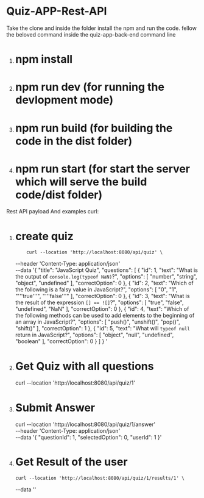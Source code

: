 ﻿# Quiz-APP-Rest-API

Take the clone and inside the folder install the npm and run the code.
fellow the beloved command inside the quiz-app-back-end command line

1. # npm install
2. # npm run dev (for running the devlopment mode)
3. # npm run build (for building the code in the dist folder)
4. # npm run start (for start the server which will serve the build code/dist folder)

Rest API payload And examples curl:

1.  # create quiz
            curl --location 'http://localhost:8080/api/quiz' \
    --header 'Content-Type: application/json' \
    --data '{
    "title": "JavaScript Quiz",
    "questions": [
    {
    "id": 1,
    "text": "What is the output of `console.log(typeof NaN)`?",
    "options": [
    "number",
    "string",
    "object",
    "undefined"
    ],
    "correctOption": 0
    },
    {
    "id": 2,
    "text": "Which of the following is a falsy value in JavaScript?",
    "options": [
    "0",
    "1",
    "'\''true'\''",
    "'\''false'\''"
    ],
    "correctOption": 0
    },
    {
    "id": 3,
    "text": "What is the result of the expression `[] == ![]`?",
    "options": [
    "true",
    "false",
    "undefined",
    "NaN"
    ],
    "correctOption": 0
    },
    {
    "id": 4,
    "text": "Which of the following methods can be used to add elements to the beginning of an array in JavaScript?",
    "options": [
    "push()",
    "unshift()",
    "pop()",
    "shift()"
    ],
    "correctOption": 1
    },
    {
    "id": 5,
    "text": "What will `typeof null` return in JavaScript?",
    "options": [
    "object",
    "null",
    "undefined",
    "boolean"
    ],
    "correctOption": 0
    }
    ]
    }
    '
2.  # Get Quiz with all questions
    curl --location 'http://localhost:8080/api/quiz/1'
3.  # Submit Answer
    curl --location 'http://localhost:8080/api/quiz/1/answer' \
     --header 'Content-Type: application/json' \
     --data '{
    "questionId": 1,
    "selectedOption": 0,
    "userId": 1
    }'
4.  # Get Result of the user
        curl --location 'http://localhost:8080/api/quiz/1/results/1' \
    --data ''
